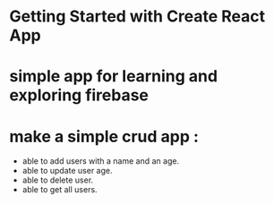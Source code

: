 # Getting Started with Create React App

# simple app for learning and exploring firebase 
# make a simple crud app :
- able to add users with a name and an age.
- able to update user age.
- able to delete user.
- able to get all users.
